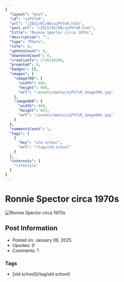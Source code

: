 ```yaml
---
{
  "layout": "post",
  "id": "ajPV7xR",
  "url": "/2025/01/06/ajPV7xR.html",
  "post_url": "/2025/01/06/ajPV7xR.html",
  "title": "Ronnie Spector circa 1970s",
  "description": "",
  "type": "Photo",
  "nsfw": 0,
  "upVoteCount": 0,
  "downVoteCount": 0,
  "creationTs": 1736109196,
  "promoted": 0,
  "badges": [],
  "images": {
    "image700": {
      "width": 686,
      "height": 989,
      "url": "/assets/media/ajPV7xR_image700.jpg"
    },
    "image460": {
      "width": 460,
      "height": 663,
      "url": "/assets/media/ajPV7xR_image460.jpg"
    }
  },
  "commentsCount": 1,
  "tags": [
    {
      "key": "old school",
      "url": "/tag/old-school"
    }
  ],
  "interests": [
    "lifestyle"
  ]
}
---
```


# Ronnie Spector circa 1970s

![Ronnie Spector circa 1970s](/assets/media/ajPV7xR_image700.jpg)

## Post Information

- Posted on: January 06, 2025
- Upvotes: 0
- Comments: 1

### Tags

- [old school](/tag/old school)
